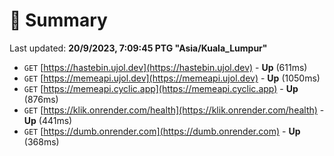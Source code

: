 # 📖 Summary
Last updated: **20/9/2023, 7:09:45 PTG "Asia/Kuala_Lumpur"**

- `GET` [https://hastebin.ujol.dev](https://hastebin.ujol.dev) - **Up** (611ms)
- `GET` [https://memeapi.ujol.dev](https://memeapi.ujol.dev) - **Up** (1050ms)
- `GET` [https://memeapi.cyclic.app](https://memeapi.cyclic.app) - **Up** (876ms)
- `GET` [https://klik.onrender.com/health](https://klik.onrender.com/health) - **Up** (441ms)
- `GET` [https://dumb.onrender.com](https://dumb.onrender.com) - **Up** (368ms)

